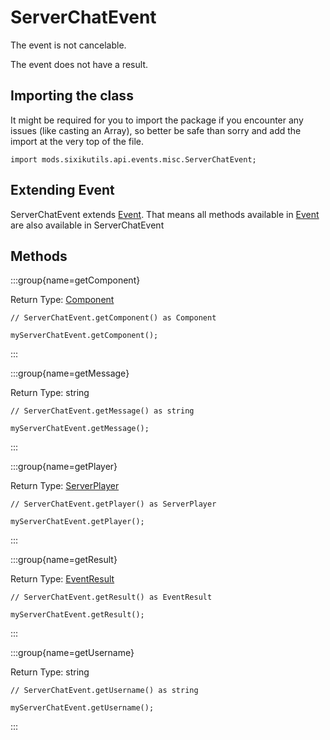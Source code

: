 # ServerChatEvent

The event is not cancelable.

The event does not have a result.

## Importing the class

It might be required for you to import the package if you encounter any issues (like casting an Array), so better be safe than sorry and add the import at the very top of the file.
```zenscript
import mods.sixikutils.api.events.misc.ServerChatEvent;
```


## Extending Event

ServerChatEvent extends [Event](/forge/api/event/Event). That means all methods available in [Event](/forge/api/event/Event) are also available in ServerChatEvent

## Methods

:::group{name=getComponent}

Return Type: [Component](/vanilla/api/text/Component)

```zenscript
// ServerChatEvent.getComponent() as Component

myServerChatEvent.getComponent();
```

:::

:::group{name=getMessage}

Return Type: string

```zenscript
// ServerChatEvent.getMessage() as string

myServerChatEvent.getMessage();
```

:::

:::group{name=getPlayer}

Return Type: [ServerPlayer](/vanilla/api/entity/type/player/ServerPlayer)

```zenscript
// ServerChatEvent.getPlayer() as ServerPlayer

myServerChatEvent.getPlayer();
```

:::

:::group{name=getResult}

Return Type: [EventResult](/forge/api/event/EventResult)

```zenscript
// ServerChatEvent.getResult() as EventResult

myServerChatEvent.getResult();
```

:::

:::group{name=getUsername}

Return Type: string

```zenscript
// ServerChatEvent.getUsername() as string

myServerChatEvent.getUsername();
```

:::


